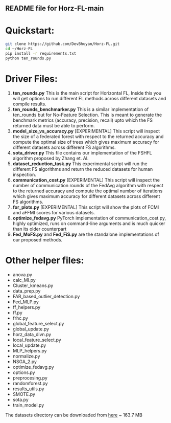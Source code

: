 ## README file for Horz-FL-main

# Quickstart:
```bash
git clone https://github.com/DevBhuyan/Horz-FL.git
cd ~/Horz-FL
pip install -r requirements.txt
python ten_rounds.py
```

# Driver Files:
1. **ten_rounds.py**
	This is the main script for Horizontal FL, Inside this you will get options to run different FL methods across different datasets and compile results.
2. **ten_rounds_benchmarker.py**
	This is a similar implementation of ten_rounds but for No-Feature Selection. This is meant to generate the benchmark metrics (accuracy, precision, recall) upto which the FS returned data must be able to perform.
3. **model_size_vs_accuracy.py**
	[EXPERIMENTAL] This script will inspect the size of a federated forest with respect to the returned accuracy and compute the optimal size of trees which gives maximum accuracy for different datasets across different FS algorithms.
4. **sota_driver.py**
	This file contains our implementation of the FSHFL algorithm proposed by Zhang et. Al.
5. **dataset_reduction_task.py**
	This experimental script will run the different FS algorithms and return the reduced datasets for human inspection.
6. **communication_cost.py**
	[EXPERIMENTAL] This script will inspect the number of communication rounds of the FedAvg algorithm with respect to the returned accuracy and compute the optimal number of iterations which gives maximum accuracy for different datasets across different FS algorithms.
7. **for_plots.py**
	[EXPERIMENTAL] This script will show the plots of FCMI and aFFMI scores for various datasets.
8. **optimize_fedavg.py**
	PyTorch implementation of communication_cost.py, highly optimized, runs on command-line arguments and is much quicker than its older counterpart
9. **Fed_MoFS.py** and **Fed_FiS.py** are the standalone implementations of our proposed methods.

# Other helper files:
- anova.py
- calc_MI.py
- Cluster_kmeans.py
- data_prep.py
- FAR_based_outlier_detection.py
- Fed_MLP.py
- ff_helpers.py
- ff.py
- frhc.py
- global_feature_select.py
- global_update.py
- horz_data_divn.py
- local_feature_select.py
- local_update.py
- MLP_helpers.py
- normalize.py
- NSGA_2.py
- optimize_fedavg.py
- options.py
- preprocesing.py
- randomforest.py
- results_utils.py
- SMOTE.py
- sota.py
- train_model.py

The datasets directory can be downloaded from [here](https://drive.google.com/file/d/1OgmWSRQkSaRYkNr9uju_qejz-lrPRgkf/view?usp=sharing) ~ 163.7 MB
